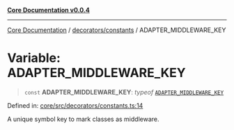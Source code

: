 [**Core Documentation v0.0.4**](../../../README.md)

***

[Core Documentation](../../../modules.md) / [decorators/constants](../README.md) / ADAPTER\_MIDDLEWARE\_KEY

# Variable: ADAPTER\_MIDDLEWARE\_KEY

> `const` **ADAPTER\_MIDDLEWARE\_KEY**: *typeof* [`ADAPTER_MIDDLEWARE_KEY`](ADAPTER_MIDDLEWARE_KEY.md)

Defined in: [core/src/decorators/constants.ts:14](https://github.com/stonemjs/core/blob/8c14a336c794eb98d8513b950cb1c2786962eaaf/src/decorators/constants.ts#L14)

A unique symbol key to mark classes as middleware.
